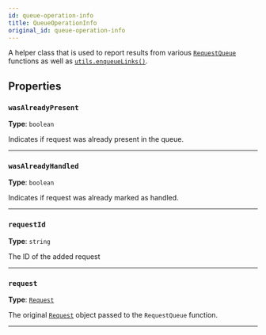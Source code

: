 ```yaml
---
id: queue-operation-info
title: QueueOperationInfo
original_id: queue-operation-info
---
```


<a name="queueoperationinfo"></a>

A helper class that is used to report results from various [`RequestQueue`](../api/request-queue) functions as well as
[`utils.enqueueLinks()`](../api/utils#enqueuelinks).

## Properties

### `wasAlreadyPresent`

**Type**: `boolean`

Indicates if request was already present in the queue.

---

### `wasAlreadyHandled`

**Type**: `boolean`

Indicates if request was already marked as handled.

---

### `requestId`

**Type**: `string`

The ID of the added request

---

### `request`

**Type**: [`Request`](../api/request)

The original [`Request`](../api/request) object passed to the `RequestQueue` function.

---
